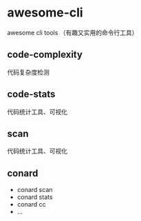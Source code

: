 # awesome-cli

awesome cli tools （有趣又实用的命令行工具）

## code-complexity

代码复杂度检测

## code-stats

代码统计工具、可视化


## scan

代码统计工具、可视化


## conard

- conard scan
- conard stats 
- conard cc
- ...